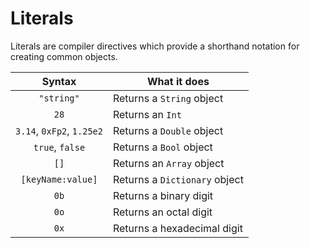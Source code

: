 # Literals

Literals are compiler directives which provide a shorthand notation for creating common objects.

Syntax | What it does
:---: | ---
| `"string"` | Returns a `String` object
| `28` | Returns an `Int`
| `3.14`, `0xFp2`, `1.25e2` | Returns a `Double` object
| `true`, `false` | Returns a `Bool` object
| `[]` | Returns an `Array` object
| `[keyName:value]` | Returns a `Dictionary` object
| `0b` | Returns a binary digit
| `0o` | Returns an octal digit
| `0x` | Returns a hexadecimal digit